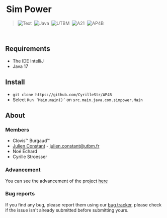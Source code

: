 <img align="left" height="128" sAP4Brc="https://i.imgur.com/x2Oo2Q6.png">

# Sim Power
> <p align="left">
> <img alt="Text" src="https://img.shields.io/badge/Simcity%20like%20game%20with%20power%20management-22272E?style=for-the-badge">&nbsp;
> <img alt="Java" src="https://img.shields.io/badge/Java-FF7F50?style=for-the-badge&logo=java&logoColor=white">&nbsp;
> <img alt="UTBM" src="https://img.shields.io/badge/UTBM-007BC0?style=for-the-badge">&nbsp;
> <img alt="A21" src="https://img.shields.io/badge/A21-FFD700?style=for-the-badge">&nbsp;
> <img alt="AP4B" src="https://img.shields.io/badge/AP4B-D3D3D3?style=for-the-badge">&nbsp;
> </p>

<br>

## Requirements
- The IDE IntelliJ
- Java 17

## Install
-	```git clone https://github.com/CyrilleStr/AP4B```
-	Select `Run ‘Main.main()’` on `src.main.java.com.simpower.Main`
## About
### Members
- Clovis™ Burgaud™
- [Julien Constant](https://github.com/Juknum) - julien.constant@utbm.fr
- Noé Échard
- Cyrille Stroesser

### Advancement
You can see the advancement of the project [here](https://github.com/CyrilleStr/AP4B/projects/1)

### Bug reports
If you find any bug, please report them using our [bug tracker](https://github.com/CyrilleStr/AP4B/issues), please check if the issue isn't already submitted before submitting yours.

